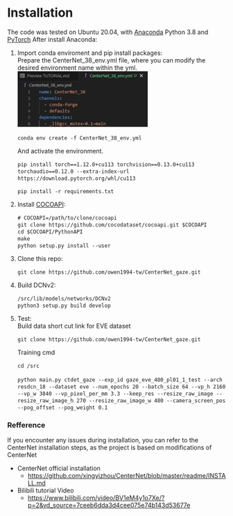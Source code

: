 # Installation


The code was tested on Ubuntu 20.04, with [Anaconda](https://www.anaconda.com/download) Python 3.8 and [PyTorch]((http://pytorch.org/))
After install Anaconda:

1.  Import conda enviroment and pip install packages:  
    Prepare the CenterNet_38_env.yml file, where you can modify the desired environment name within the yml.
    <img src="images/CenterNet_38_env_name.png" alt="alt text" width = 300/>

    ~~~
    conda env create -f CenterNet_38_env.yml
    ~~~
    And activate the environment.
    ~~~
    pip install torch==1.12.0+cu113 torchvision==0.13.0+cu113 torchaudio==0.12.0 --extra-index-url https://download.pytorch.org/whl/cu113
    ~~~

    ~~~
    pip install -r requirements.txt
    ~~~
     
2. Install [COCOAPI](https://github.com/cocodataset/cocoapi):

    ~~~
    # COCOAPI=/path/to/clone/cocoapi
    git clone https://github.com/cocodataset/cocoapi.git $COCOAPI
    cd $COCOAPI/PythonAPI
    make
    python setup.py install --user
    ~~~

3. Clone this repo:

    ~~~
    git clone https://github.com/owen1994-tw/CenterNet_gaze.git
    ~~~


4. Build DCNv2:  

    ~~~
    /src/lib/models/networks/DCNv2
    python3 setup.py build develop
    ~~~

5. Test:  
    Build data short cut link for EVE dataset  
    ~~~
    git clone https://github.com/owen1994-tw/CenterNet_gaze.git
    ~~~

    Training cmd
    
    ~~~
    cd /src  
    
    python main.py ctdet_gaze --exp_id gaze_eve_480_pl01_1_test --arch resdcn_18 --dataset eve --num_epochs 20 --batch_size 64 --vp_h 2160 --vp_w 3840 --vp_pixel_per_mm 3.3 --keep_res --resize_raw_image --resize_raw_image_h 270 --resize_raw_image_w 480 --camera_screen_pos --pog_offset --pog_weight 0.1
    ~~~

### Refference
If you encounter any issues during installation, you can refer to the CenterNet installation steps, as the project is based on modifications of CenterNet

- CenterNet official installation
  - https://github.com/xingyizhou/CenterNet/blob/master/readme/INSTALL.md
- Bilibili tutorial Video
  - https://www.bilibili.com/video/BV1eM4y1o7Xe/?p=2&vd_source=7ceeb6dda3d4cee075e74b143d53677e
